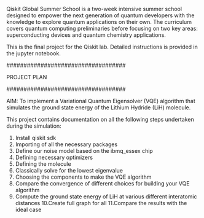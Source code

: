 Qiskit Global Summer School is a two-week intensive summer school designed to empower the next generation of quantum developers with the knowledge to explore quantum applications on their own. The curriculum covers quantum computing preliminaries before focusing on two key areas: superconducting devices and quantum chemistry applications.


This is the final project for the Qiskit lab.
Detailed instructions is provided in the jupyter notebook.

###################################

PROJECT PLAN

###################################

AIM: To implement a Variational Quantum Eigensolver (VQE) algorithm that simulates the ground state energy of the Lithium Hydride (LiH) molecule. 

This project contains documentation on all the following steps undertaken during the simulation:
1. Install qiskit sdk 
2. Importing of all the necessary packages 
3. Define our noise model based on the ibmq_essex chip 
4. Defining necessary optimizers 
5. Defining the molecule 
6. Classically solve for the lowest eigenvalue 
7. Choosing the components to make the VQE algorithm 
8. Compare the convergence of different choices for building your VQE algorithm 
9. Compute the ground state energy of LiH at various different interatomic distances 
10.Create full graph for all 
11.Compare the results with the ideal case
